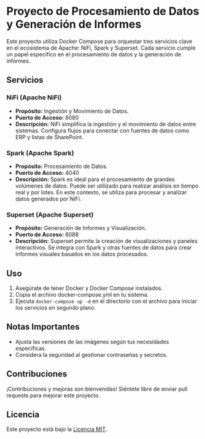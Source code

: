 # Proyecto de Procesamiento de Datos y Generación de Informes

Este proyecto utiliza Docker Compose para orquestar tres servicios clave en el ecosistema de Apache: NiFi, Spark y Superset. Cada servicio cumple un papel específico en el procesamiento de datos y la generación de informes.

## Servicios

### NiFi (Apache NiFi)
- **Propósito:** Ingestión y Movimiento de Datos.
- **Puerto de Acceso:** 8080
- **Descripción:** NiFi simplifica la ingestión y el movimiento de datos entre sistemas. Configura flujos para conectar con fuentes de datos como ERP y listas de SharePoint.

### Spark (Apache Spark)
- **Propósito:** Procesamiento de Datos.
- **Puerto de Acceso:** 4040
- **Descripción:** Spark es ideal para el procesamiento de grandes volúmenes de datos. Puede ser utilizado para realizar análisis en tiempo real y por lotes. En este contexto, se utiliza para procesar y analizar datos generados por NiFi.

### Superset (Apache Superset)
- **Propósito:** Generación de Informes y Visualización.
- **Puerto de Acceso:** 8088
- **Descripción:** Superset permite la creación de visualizaciones y paneles interactivos. Se integra con Spark y otras fuentes de datos para crear informes visuales basados en los datos procesados.

## Uso

1. Asegúrate de tener Docker y Docker Compose instalados.
2. Copia el archivo docker-compose.yml en tu sistema.
3. Ejecuta `docker-compose up -d` en el directorio con el archivo para iniciar los servicios en segundo plano.

## Notas Importantes
- Ajusta las versiones de las imágenes según tus necesidades específicas.
- Considera la seguridad al gestionar contraseñas y secretos.

## Contribuciones
¡Contribuciones y mejoras son bienvenidas! Siéntete libre de enviar pull requests para mejorar este proyecto.

## Licencia
Este proyecto está bajo la [Licencia MIT](LICENSE).
